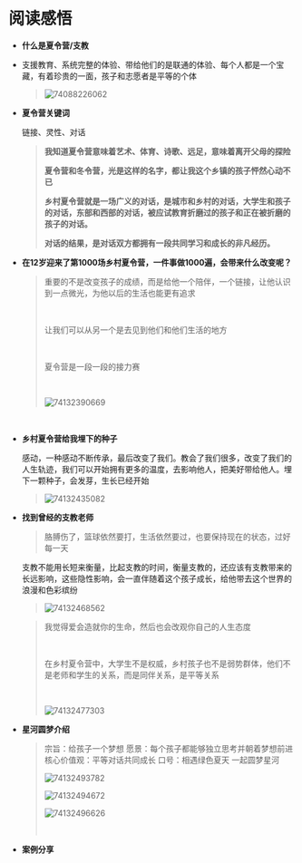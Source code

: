 # 阅读感悟

- **什么是夏令营/支教**

- 支援教育、系统完整的体验、带给他们的是联通的体验、每个人都是一个宝藏，有着珍贵的一面，孩子和志愿者是平等的个体

  > ![74088226062](C:\Users\zxh\AppData\Local\Temp\1740882260620.png)

- **夏令营关键词**

  链接、灵性、对话

  > **我知道夏令营意味着艺术、体育、诗歌、远足，意味着离开父母的探险** 
  >
  > **夏令营和冬令营，光是这样的名字，都让我这个乡镇的孩子怦然心动不已**
  >
  > **乡村夏令营就是一场广义的对话，是城市和乡村的对话，大学生和孩子的对话，东部和西部的对话，被应试教育折磨过的孩子和正在被折磨的孩子的对话。**
  >
  > **对话的结果，是对话双方都拥有一段共同学习和成长的非凡经历。**






- **在12岁迎来了第1000场乡村夏令营，一件事做1000遍，会带来什么改变呢？**

  > 重要的不是改变孩子的成绩，而是给他一个陪伴，一个链接，让他认识到一点微光，为他以后的生活也能更有追求
  >
  > ​
  >
  > 让我们可以从另一个是去见到他们和他们生活的地方
  >
  > ​
  >
  > 夏令营是一段一段的接力赛
  >
  > ​
  >
  > ![74132390669](C:\Users\zxh\AppData\Local\Temp\1741323906694.png)

  ​

- **乡村夏令营给我埋下的种子**

  感动，一种感动不断传承，最后改变了我们。教会了我们很多，改变了我们的人生轨迹，我们可以开始拥有更多的温度，去影响他人，把美好带给他人。埋下一颗种子，会发芽，生长已经开始

  > ![74132435082](C:\Users\zxh\AppData\Local\Temp\1741324350820.png)

- **找到曾经的支教老师**

  > 胳膊伤了，篮球依然要打，生活依然要过，也要保持现在的状态，过好每一天

  支教不能用长短来衡量，比起支教的时间，衡量支教的，还应该有支教带来的长远影响，这些隐性影响，会一直伴随着这个孩子成长，给他带去这个世界的浪漫和色彩缤纷

  > ![74132468562](C:\Users\zxh\AppData\Local\Temp\1741324685623.png)

  > 我觉得爱会造就你的生命，然后也会改观你自己的人生态度
  >
  > ​
  >
  > 在乡村夏令营中，大学生不是权威，乡村孩子也不是弱势群体，他们不是老师和学生的关系，而是同伴关系，是平等关系
  >
  > ​
  >
  > ![74132477303](C:\Users\zxh\AppData\Local\Temp\1741324773038.png)





- **星河圆梦介绍**

  > 宗旨：给孩子一个梦想
  > 愿景：每个孩子都能够独立思考并朝着梦想前进
  > 核心价值观：平等对话共同成长
  > 口号：相遇绿色夏天 一起圆梦星河
  >
  > ![74132493782](C:\Users\zxh\AppData\Local\Temp\1741324937821.png)
  >
  > ![74132494672](C:\Users\zxh\AppData\Local\Temp\1741324946724.png)
  >
  > ![74132496626](C:\Users\zxh\AppData\Local\Temp\1741324966266.png)
  >
  > ​

- **案例分享**



























